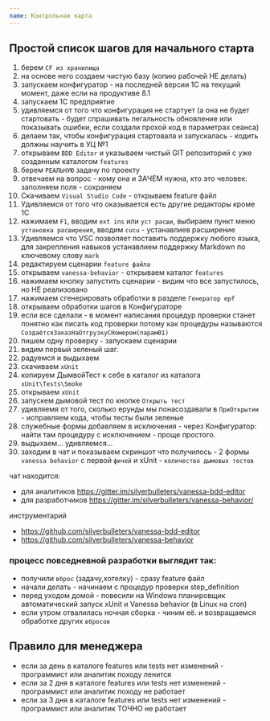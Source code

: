 ```yaml
---
name: Контрольная карта
---
```



## Простой список шагов для начального старта

1. берем `CF из хранилища`
2. на основе него создаем чистую базу (копию рабочей НЕ делать)
3. запускаем конфигуратор - на последней версии 1С на текущий момент, даже если на продуктиве 8.1
4. запускаем 1С предприятие
5. удивляемся от того что конфигурация не стартует (а она не будет стартовать - будет спрашивать легальность обновление или показывать ошибки, если создали прохой код в параметрах сеанса)
6. делаем так, чтобы конфигурация стартовала и запускалась - кодить должны научить в УЦ №1
7. открываем `BDD Editor` и указываем чистый GIT репозиторий с уже созданным каталогом `features`
8. берем `РЕАЛЬНУЮ` задачу по проекту
9. отвечаем на вопрос - кому она и ЗАЧЕМ нужна, кто это человек: заполняем поля - сохраняем
10. Скачиваем `Visual Studio Code` - открываем feature файл
11. Удивляемся от того что оказывается есть другие редакторы кроме 1С
12. нажимаем `F1`, вводим `ext ins` или `уст расши`, выбираем пункт меню `установка расширения`, вводим `cucu` - устанавлиев расширение
13. Удивляемся что VSC позволяет поставить поддержку любого языка, для закрепления навыков устанавлием поддержку Markdown по ключевому слову `mark`
14. редактируем сценарии `feature файла`
15. открываем `vanessa-behavior` - открываем каталог `features`
16. нажимаем кнопку запустить сценарии - видим что все запустилось, но НЕ реализовано
17. нажимаем сгенерировать обработки в разделе `Генератор epf`
18. открываем обработки шагов в Конфигураторе
19. если все сделали - в момент написания процедур проверки станет понятно как писать код проверки потому как процедуры называются `СоздаётсяЗаказНаОтгрузкуСНомером(парам01)`
20. пишем одну проверку - запускаем сценарии
21. видим первый зеленый шаг.
22. радуемся и выдыхаем
23. скачиваем `xUnit`
24. копируем ДымвойТест к себе в каталог из каталога `xUnit\Tests\Smoke`
25. открываем `xUnit`
26. запускем дымовой тест по кнопке `Открыть тест`
27. удивляемя от того, сколько ерунды мы понасоздавали в `ПриОткрытии` - исправляем кода, чтобы тесты были зеленые
28. служебные формы добавляем в исключения - через Конфигуратор: найти там процедуру с исключением - проще простого.
29. выдыхаем... удивляемся...
30. заходим в чат и показываем скриншот что получилось - 2 формы `vanessa behavior` с первой `фичей` и xUnit - `количество дымовых тестов`

чат находится:

* для аналитиков https://gitter.im/silverbulleters/vanessa-bdd-editor
* для разработчиков https://gitter.im/silverbulleters/vanessa-behavior/

инструментарий

* https://github.com/silverbulleters/vanessa-bdd-editor
* https://github.com/silverbulleters/vanessa-behavior

### процесс повседневной разработки выглядит так:

* получили `вброс` (задачу,хотелку) - сразу feature файл
* начали делать - начинаем с процедур проверки step_definition
* перед уходом домой - повесили на Windows планировщик автоматический запуск xUnit и Vanessa behavior (в Linux на cron)
* если утром отвалилась ночная сборка - чиним её. и возвращаемся обработке других `вбросов`

## Правило для менеджера

* если за день в каталоге features или tests нет изменений - программист или аналитик походу ленится
* если за 2 дня в каталоге features или tests нет изменений - программист или аналитик походу не работает
* если за 3 дня в каталоге features или tests нет изменений - программист или аналитик ТОЧНО не работает

